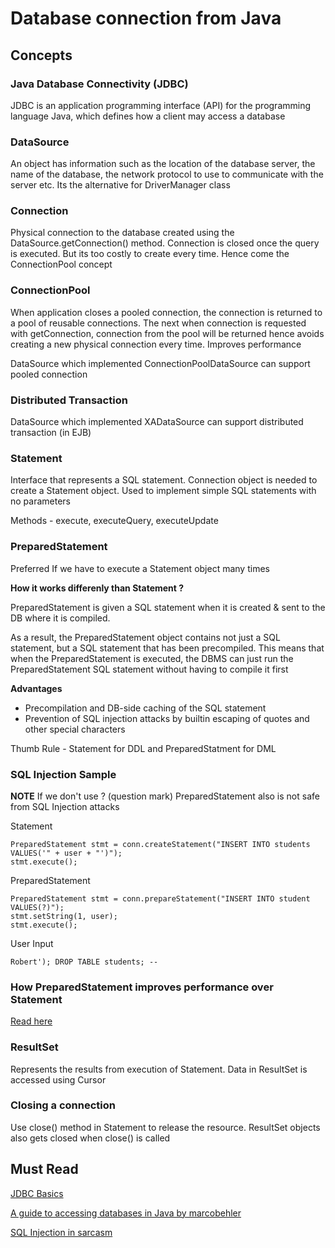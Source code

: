 # Database connection from Java

## Concepts

### Java Database Connectivity (JDBC)

JDBC is an application programming interface (API) for the programming language Java, which defines how a client may access a database

### DataSource

An object has information such as the location of the database server, the name of the database, the network protocol to use to communicate with the server etc. Its the alternative for DriverManager class

### Connection

Physical connection to the database created using the DataSource.getConnection() method. Connection is closed once the query is executed. But its too costly to create every time. Hence come the ConnectionPool concept

### ConnectionPool

When application closes a pooled connection, the connection is returned to a pool of reusable connections. The next when connection is requested with getConnection, connection from the pool will be returned hence avoids creating a new physical connection every time. Improves performance

DataSource which implemented ConnectionPoolDataSource can support pooled connection

### Distributed Transaction

DataSource which implemented XADataSource can support distributed transaction (in EJB)

### Statement

Interface that represents a SQL statement. Connection object is needed to create a Statement object. Used to implement simple SQL statements with no parameters

Methods - execute, executeQuery, executeUpdate

### PreparedStatement

Preferred If we have to execute a Statement object many times

**How it works differenly than Statement ?**

PreparedStatement is given a SQL statement when it is created & sent to the DB where it is compiled. 

As a result, the PreparedStatement object contains not just a SQL statement, but a SQL statement that has been precompiled. This means that when the PreparedStatement is executed, the DBMS can just run the PreparedStatement SQL statement without having to compile it first

**Advantages**

* Precompilation and DB-side caching of the SQL statement
* Prevention of SQL injection attacks by builtin escaping of quotes and other special characters

Thumb Rule - Statement for DDL and PreparedStatment for DML

### SQL Injection Sample

**NOTE** If we don't use ? (question mark) PreparedStatement also is not safe from SQL Injection attacks

Statement
```
PreparedStatement stmt = conn.createStatement("INSERT INTO students VALUES('" + user + "')");
stmt.execute();
```

PreparedStatement
```
PreparedStatement stmt = conn.prepareStatement("INSERT INTO student VALUES(?)");
stmt.setString(1, user);
stmt.execute();
```

User Input
```
Robert'); DROP TABLE students; --
```

### How PreparedStatement improves performance over Statement

[Read here](https://stackoverflow.com/a/34126564)

### ResultSet

Represents the results from execution of Statement. Data in ResultSet is accessed using Cursor

### Closing a connection

Use close() method in Statement to release the resource. ResultSet objects also gets closed when close() is called


## Must Read

[JDBC Basics](https://docs.oracle.com/javase/tutorial/jdbc/basics/index.html)

[A guide to accessing databases in Java by marcobehler](https://www.marcobehler.com/guides/a-guide-to-accessing-databases-in-java#plain-jdbc)

[SQL Injection in sarcasm](https://xkcd.com/327/)


